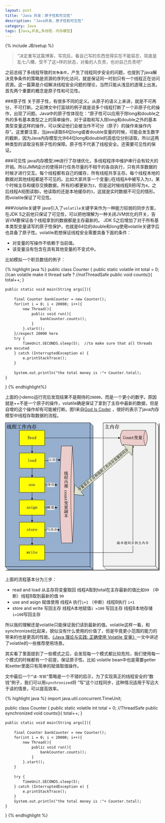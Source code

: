 ```yaml
---
layout: post
title: "Java 并发：原子性和可见性"
description: "Java并发，原子性和可见性"
category: Java
tags: [Java,并发,多线程，内存模型]
---
```

{% include JB/setup %}

>“决定重写这篇博客，写完后，看自己写的东西觉得实在不能容忍，简直是乱七八糟，受不了这>样的状态，对看的人负责，也对自己负责吧”

之前总结了多线程导致的`竞争条件`，产生了线程同步安全的问题，也提到了java解决竞争条件的策略是资源的序列化访问，就是保证同一时刻只有一个线程正在访问资源。这一篇算是介绍解决线程安全问题的理论，当然只能从浅显的道理上出发。首先两个重要的概念是原子性和可见性。

###原子性
关于原子性，有很多不同的定义。从原子的语义上来讲，就是不可再分，不可打断。之前博文中打篮球的例子就是说多个线程打断了一个非原子化的操作，出现了问题。Java中的原子性体现在：“原子性可以应用于除long和double之外的多有基本类型之上的简单操作，对于读取和写入除long和double之外的基本类型变量这样的操作，可以保证他们会被当作不可分（原子）的操作来操作内存”。这里要注意，当java读取64位long或者double变量的时候，可能会发生数字的截断，因为Java内存模型允许64位long和double的高低位分别读取，所以这两种类型的读取没有原子性的保障。原子性不代表了线程安全。还需要可见性的保证。

###可见性
java内存模型`JMM`进行了存储优化，多线程程序中维护串行会有较大的开销。所以JMM设计的使得并行任务尽量的不相干的各自执行，只有共享数据的时候才进行交互。每个线程都有自己的缓存，所有线程共享主存。每个线程本地的数据对其他线程都是不可见的。比如大家共享一个变量i,i在线程A中被写入为`3`，某个时候主存和缓存交换数据，所有的i都更新为`3`，但是这时候线程B把i写为`4`，之后线程A视图读取i，他读取的还是本地缓存的`3`，这就是实时数据不可见的情形。而volatile保证了可见性。

###Volatile关键字
java引入了`volatile`关键字来作为一种能力较弱的同步方案，在JDK 5之前他只保证了可见性，可以把他理解为一种关闭JVM优化的开关，告诉VM要保证各个线程拿到的数据都是主存最新的。 JDK 5之后增加了对于所有基本类型变量读写的原子性保护，也就是64位的double和long使用volatile关键字后也具备了原子性。volatile若想保证线程安全需要具备下面的条件：

- 对变量的写操作不依赖于当前值。
- 该变量没有包含在具有其他变量的不变式中。

比如模拟一个职员数钱的例子：

{% highlight java %}
public class Counter {
    public static volatile int total = 0;  //can volatile make it thread safe ?
    //notThreadSafe
    public void counts(){
        total++;
    }
 
    public static void main(String args[]){
 
        final Counter bankCounter = new Counter();
        for(int i = 0; i < 20000; i++){
            new Thread(){
                public void run(){
                    bankCounter.counts();
                }
            }.start();
        }//expect 20000 here
        try {
            TimeUnit.SECONDS.sleep(5);  //to make sure that all threads are excuted
        } catch (InterruptedException e) {
            e.printStackTrace();
        }
 
        System.out.println("the total money is :"+ Counter.total);
    }
 
}
{% endhighlight%}

上面的小demo运行完后发现结果不是期待的`20000`，而是一个更小的数字。原因就是++不是一个原子的操作，volatile确是保证了拿到了主存中最新的数据，但是自增的这个操作却有可能被打断。图1来自[God Is Coder](http://www.cnblogs.com/aigongsi/archive/2012/04/01/2429166.html) ，很好的表示了java内存模型中线程存取数据的流程。

![](/assets/images/pages/java-concurrency-5.jpg)

上面的流程基本分为三步：

- read and load 从主存将变量取回   线程A取到total在主存最新的值比如`99` （中断）线程B取到最新的值 `99`
- use and asign  赋值使用  线程A 执行`i+1` （中断）线程B执行 `i+1`
- store and write  写回主存 线程A本地赋值`i =100` 写回主存 线程B本地存储`i=100`写回主存

所以我的理解还是volatile只能保证我们读到最新的值。volatile这样一看，和synchronized比起来，貌似没有什么使用的价值了，但是毕竟更小范围的能力的带来的也是更高的性能。[《Java 理论与实践: 正确使用 Volatile 变量》](http://www.ibm.com/developerworks/cn/java/j-jtp06197.html)一文中讲述了volatile的一些推荐使用场景。

其实看了里面提到了一些模式之后，会发现每一个模式都比较危险，我们使用每一个模式的时候都有一个前提，保证原子性。比如 volatile bean中也是需要getter 和setter里面只有简单的赋值取值操作。

文中最后一个`“读-写锁”`策略是一个不错的启示，为了实现真正的线程安全的“数钱”例子，我们可以用`synchronized`将 “写”这个过程同步，这种情况适用于写远大于读的情景，可以提高效率。

{% highlight java %}
import java.util.concurrent.TimeUnit;
 
public class Counter {
    public static volatile int total = 0; 
    //ThreadSafe
    public synchronized void counts(){
        total++;
    }
 
    public static void main(String args[]){
 
        final Counter bankCounter = new Counter();
        for(int i = 0; i < 20000; i++){
            new Thread(){
                public void run(){
                    bankCounter.counts();
                }
            }.start();
        }
 
        try {
            TimeUnit.SECONDS.sleep(5);
        } catch (InterruptedException e) {
            e.printStackTrace();
        }
        System.out.println("the total money is :"+ Counter.total);
    }
 
}
{% endhighlight %}

